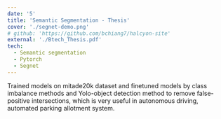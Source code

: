 ```yaml
---
date: '5'
title: 'Semantic Segmentation - Thesis'
cover: './segnet-demo.png'
# github: 'https://github.com/bchiang7/halcyon-site'
external: './Btech_Thesis.pdf'
tech:
  - Semantic segmentation
  - Pytorch
  - Segnet
---
```


Trained models on mitade20k dataset and finetuned models by class imbalance methods and Yolo-object detection method to remove false-positive intersections, which is very useful in autonomous driving, automated parking allotment system.

